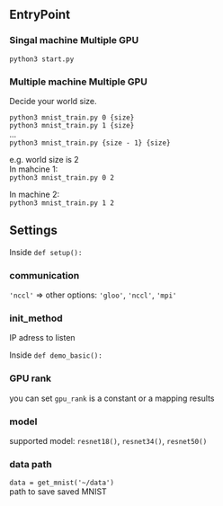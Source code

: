 ## EntryPoint
### Singal machine Multiple GPU
`python3 start.py`

### Multiple machine Multiple GPU
Decide your world size.

`python3 mnist_train.py 0 {size}`  
`python3 mnist_train.py 1 {size}`  
...  
`python3 mnist_train.py {size - 1} {size}`

e.g. world size is 2  
In mahcine 1:  
`python3 mnist_train.py 0 2`

In machine 2:  
`python3 mnist_train.py 1 2`

## Settings

Inside `def setup():`

### communication

`'nccl'` => other options: `'gloo'`, `'nccl'`, `'mpi'`

### init_method
IP adress to listen

Inside `def demo_basic():`

### GPU rank
you can set `gpu_rank` is a constant or a mapping results

### model
supported model: `resnet18()`, `resnet34()`, `resnet50()`

### data path
`data = get_mnist('~/data')`  
path to save saved MNIST